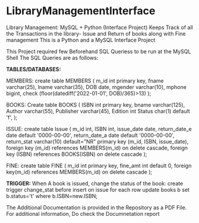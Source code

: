 # LibraryManagementInterface
Library Management: MySQL + Python (Interface Project) Keeps Track of all the Transactions in the library- Issue and Return of books along with Fine management
This is a Python and a MySQL Interface Project

This Project required few Beforehand SQL Queriess to be run at the MySQL Shell
The SQL Queries are as follows:

**TABLES/DATABASES:**

MEMBERS:
create table MEMBERS (
m_id int primary key,
fname varchar(25),
lname varchar(35),
DOB date,
mgender varchar(10),
mphone bigint,
check (floor(datediff('2022-01-01', DOB)/365)>13)
);

BOOKS:
Create table BOOKS (
ISBN int primary key,
bname varchar(125),
Author varchar(55),
Publisher varchar(45),
Edition int
Status char(1) default 'f',
);

ISSUE:
create table Issue (
m_id int,
ISBN int,
issue_date date,
return_date_e date default '0000-00-00',
return_date_a date default '0000-00-00',
return_stat varchar(10) default="NR"
primary key (m_id, ISBN, issue_date),
foreign key (m_id) references MEMBERS(m_id) on delete cascade,
foreign key (ISBN) references BOOKS(ISBN) on delete cascade
);

FINE:
create table FINE (
m_id int primary key,
fine_amt int default 0,
foreign key(m_id) references MEMBERS(m_id) on delete cascade
);

**TRIGGER:**
When A book is issued, change the status of the book:
create trigger change_stat before insert on issue
for each row update books b set
b.status='t'
where b.ISBN=new.ISBN;

The Additional Documentation is provided in the Repository as a PDF File. 
For additional information, Do check the Documnetation report
